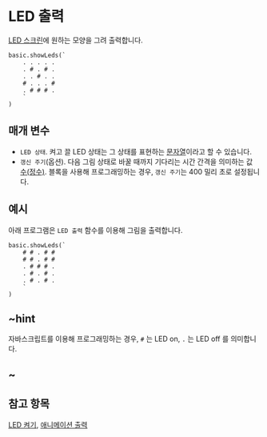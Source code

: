 # LED 출력

[LED 스크린](/device/screen)에 원하는 모양을 그려 출력합니다.

```sig
basic.showLeds(`
    . . . . .
    . # . # .
    . . # . .
    # . . . #
    . # # # .
    `
)
```

## 매개 변수

* `LED 상태`. 켜고 끌 LED 상태는 그 상태를 표현하는 [문자열](/types/string)이라고 할 수 있습니다.
* `갱신 주기`(옵션). 다음 그림 상태로 바꿀 때까지 기다리는 시간 간격을 의미하는 값 [수(정수)](/types/number). 블록을 사용해 프로그래밍하는 경우, `갱신 주기`는 400 밀리 초로 설정됩니다.

## 예시

아래 프로그램은 `LED 출력` 함수를 이용해 그림을 출력합니다.

```blocks
basic.showLeds(`
    # # . # #
    # # . # #
    . # # # .
    . # . # .
    . # . # .
    `
)
```

## ~hint

자바스크립트를 이용해 프로그래밍하는 경우, `#` 는 LED on, `.` 는 LED off 를 의미합니다.

## ~

## 참고 항목

[LED 켜기](/reference/basic/plot-leds), [애니메이션 출력](/reference/basic/show-animation)